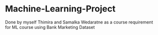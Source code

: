 # Machine-Learning-Project
Done by myself Thimira and Samalka Wedaratne as a course requirement for ML course using Bank Marketing Dataset 
